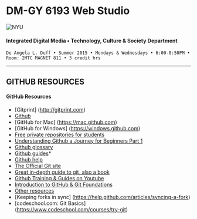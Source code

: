 # DM-GY 6193 Web Studio

![NYU](http://ws2.polishedsolid.com/de/nyu_soe_logo.png)
#### Integrated Digital Media • Technology, Culture & Society Department

    De Angela L. Duff • Summer 2015 • Mondays & Wednesdays • 6:00-8:50PM • Room: 2MTC MAGNET 811 • 3 credit hrs

---

##  GITHUB RESOURCES

#### GitHub Resources
* [Gitprint] (http://gitprint.com)
* [Github](https://github.com)
* [GitHub for Mac] (https://mac.github.com)
* [GitHub for Windows] (https://windows.github.com)
* [Free private repositories for students](https://education.github.com)
* [Understanding Github a Journey for Beginners Part 1](http://readwrite.com/2013/09/30/understanding-github-a-journey-for-beginners-part-1) 
* [Github glossary](https://help.github.com/articles/github-glossary)
* [Github guides](https://guides.github.com)*
* [Github help](https://help.github.com)
* [The Official Git site](http://git-scm.com)
* [Great in-depth guide to git, also a book](http://git-scm.com/book)
* [Github Training & Guides on Youtube](https://www.youtube.com/user/GitHubGuides)
* [Introduction to GitHub & Git Foundations](https://www.youtube.com/watch?v=FyfwLX4HAxM)
* [Other resources](https://help.github.com/articles/what-are-other-good-resources-for-learning-git-and-github)
* [Keeping forks in sync] (https://help.github.com/articles/syncing-a-fork) 
* [codeschool.com: Git Basics] (https://www.codeschool.com/courses/try-git)


